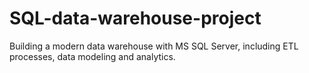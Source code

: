# SQL-data-warehouse-project
Building a modern data warehouse with MS SQL Server, including ETL processes, data modeling and analytics.
